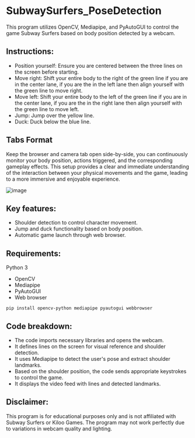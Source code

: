 # SubwaySurfers_PoseDetection
This program utilizes OpenCV, Mediapipe, and PyAutoGUI to control the game Subway Surfers based on body position detected by a webcam.

## Instructions:
- Position yourself: Ensure you are centered between the three lines on the screen before starting.
- Move right: Shift your entire body to the right of the green line if you are in the center lane, if you are the in the left lane then align yourself with the green line to move right.
- Move left: Shift your entire body to the left of the green line if you are in the center lane, if you are the in the right lane then align yourself with the green line to move left.
- Jump: Jump over the yellow line.
- Duck: Duck below the blue line.
  
## Tabs Format
Keep the browser and camera tab open side-by-side, you can continuously monitor your body position, actions triggered, and the corresponding gameplay effects. This setup provides a clear and immediate understanding of the interaction between your physical movements and the game, leading to a more immersive and enjoyable experience.


![image](https://github.com/ArhaanB24/SubwaySurfers_PoseDetection/assets/94664693/1942006f-979c-43e2-987f-15b8f65a51cf)

## Key features:
- Shoulder detection to control character movement.
- Jump and duck functionality based on body position.
- Automatic game launch through web browser.

## Requirements:
Python 3
- OpenCV
- Mediapipe
- PyAutoGUI
- Web browser
```
pip install opencv-python mediapipe pyautogui webbrowser
```
## Code breakdown:
- The code imports necessary libraries and opens the webcam.
- It defines lines on the screen for visual reference and shoulder detection.
- It uses Mediapipe to detect the user's pose and extract shoulder landmarks.
- Based on the shoulder position, the code sends appropriate keystrokes to control the game.
- It displays the video feed with lines and detected landmarks.

## Disclaimer:
This program is for educational purposes only and is not affiliated with Subway Surfers or Kiloo Games. The program may not work perfectly due to variations in webcam quality and lighting.

